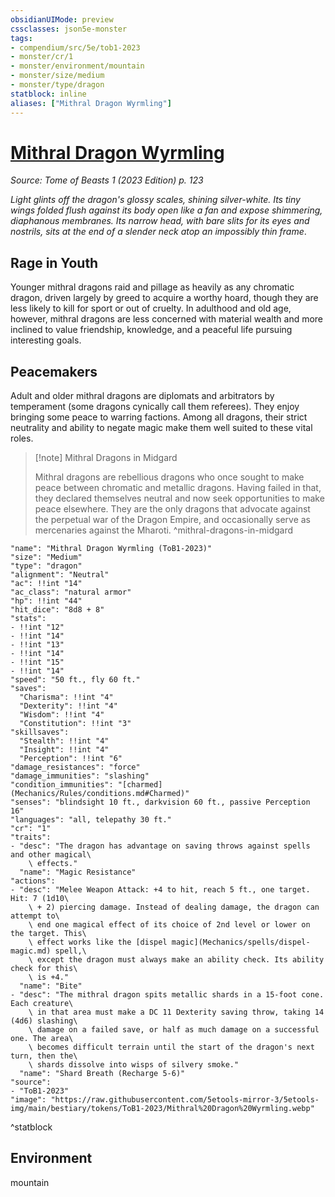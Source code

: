 ```yaml
---
obsidianUIMode: preview
cssclasses: json5e-monster
tags:
- compendium/src/5e/tob1-2023
- monster/cr/1
- monster/environment/mountain
- monster/size/medium
- monster/type/dragon
statblock: inline
aliases: ["Mithral Dragon Wyrmling"]
---
```

# [Mithral Dragon Wyrmling](Mechanics\bestiary\dragon/mithral-dragon-wyrmling-tob1-2023.md)
*Source: Tome of Beasts 1 (2023 Edition) p. 123*  

*Light glints off the dragon's glossy scales, shining silver-white. Its tiny wings folded flush against its body open like a fan and expose shimmering, diaphanous membranes. Its narrow head, with bare slits for its eyes and nostrils, sits at the end of a slender neck atop an impossibly thin frame*.

## Rage in Youth

Younger mithral dragons raid and pillage as heavily as any chromatic dragon, driven largely by greed to acquire a worthy hoard, though they are less likely to kill for sport or out of cruelty. In adulthood and old age, however, mithral dragons are less concerned with material wealth and more inclined to value friendship, knowledge, and a peaceful life pursuing interesting goals.

## Peacemakers

Adult and older mithral dragons are diplomats and arbitrators by temperament (some dragons cynically call them referees). They enjoy bringing some peace to warring factions. Among all dragons, their strict neutrality and ability to negate magic make them well suited to these vital roles.

> [!note] Mithral Dragons in Midgard
> 
> Mithral dragons are rebellious dragons who once sought to make peace between chromatic and metallic dragons. Having failed in that, they declared themselves neutral and now seek opportunities to make peace elsewhere. They are the only dragons that advocate against the perpetual war of the Dragon Empire, and occasionally serve as mercenaries against the Mharoti.
^mithral-dragons-in-midgard

```statblock
"name": "Mithral Dragon Wyrmling (ToB1-2023)"
"size": "Medium"
"type": "dragon"
"alignment": "Neutral"
"ac": !!int "14"
"ac_class": "natural armor"
"hp": !!int "44"
"hit_dice": "8d8 + 8"
"stats":
- !!int "12"
- !!int "14"
- !!int "13"
- !!int "14"
- !!int "15"
- !!int "14"
"speed": "50 ft., fly 60 ft."
"saves":
  "Charisma": !!int "4"
  "Dexterity": !!int "4"
  "Wisdom": !!int "4"
  "Constitution": !!int "3"
"skillsaves":
  "Stealth": !!int "4"
  "Insight": !!int "4"
  "Perception": !!int "6"
"damage_resistances": "force"
"damage_immunities": "slashing"
"condition_immunities": "[charmed](Mechanics/Rules/conditions.md#Charmed)"
"senses": "blindsight 10 ft., darkvision 60 ft., passive Perception 16"
"languages": "all, telepathy 30 ft."
"cr": "1"
"traits":
- "desc": "The dragon has advantage on saving throws against spells and other magical\
    \ effects."
  "name": "Magic Resistance"
"actions":
- "desc": "Melee Weapon Attack: +4 to hit, reach 5 ft., one target. Hit: 7 (1d10\
    \ + 2) piercing damage. Instead of dealing damage, the dragon can attempt to\
    \ end one magical effect of its choice of 2nd level or lower on the target. This\
    \ effect works like the [dispel magic](Mechanics/spells/dispel-magic.md) spell,\
    \ except the dragon must always make an ability check. Its ability check for this\
    \ is +4."
  "name": "Bite"
- "desc": "The mithral dragon spits metallic shards in a 15-foot cone. Each creature\
    \ in that area must make a DC 11 Dexterity saving throw, taking 14 (4d6) slashing\
    \ damage on a failed save, or half as much damage on a successful one. The area\
    \ becomes difficult terrain until the start of the dragon's next turn, then the\
    \ shards dissolve into wisps of silvery smoke."
  "name": "Shard Breath (Recharge 5-6)"
"source":
- "ToB1-2023"
"image": "https://raw.githubusercontent.com/5etools-mirror-3/5etools-img/main/bestiary/tokens/ToB1-2023/Mithral%20Dragon%20Wyrmling.webp"
```
^statblock

## Environment

mountain
